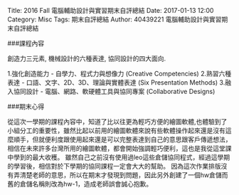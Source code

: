 Title: 2016 Fall 電腦輔助設計與實習期末自評總結
Date: 2017-01-13 12:00
Category: Misc
Tags: 期末自評總結
Author: 40439221
電腦輔助設計與實習期末自評總結
<!-- PELICAN_END_SUMMARY -->
###課程內容

創造力三元素, 機械設計的六種表達, 協同設計的四大面向.  

 1.強化創造能力 - 自學力、程式力與想像力 (Creative Competencies)
 2.熟習六種表達 - 口語、文字、2D、3D、理論與實體表達 (Six Presentation Methods)
 3.融入協同設計 - 電腦、網路、軟硬體工具與協同專案 (Collaborative Designs)
 
###期末心得

   從這次一學期的課程內容中，知道了比以往更為輕巧方便的繪圖軟體,也體驗到了小組分工的重要性，雖然比起以前用的繪圖軟體來說有些軟體操作起來還是沒有這麼順手，但就便利度跟使用起來還是可以完整表達到自己的意思跟客戶傳遞想法，相信在未來許多台灣所用的繪圖軟體，都會開始強調輕巧便利，這也是我從這堂課中學到的最大收穫。
   雖然自己之前沒有使用過leo這些倉儲協同程式，經過這學期的學習後，相信對於下學期的協同課程一定會大大的幫助。
   因為這次作業排版沒有弄清楚老師的意思，所以在期末才發現到問題，因此另外創建了一個hw倉儲而舊的倉儲名稱則改為hw-1，造成老師誤會誠心抱歉。
